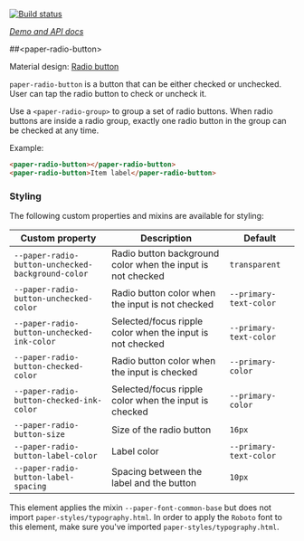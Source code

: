 
<!---

This README is automatically generated from the comments in these files:
paper-radio-button.html

Edit those files, and our readme bot will duplicate them over here!
Edit this file, and the bot will squash your changes :)

The bot does some handling of markdown. Please file a bug if it does the wrong
thing! https://github.com/PolymerLabs/tedium/issues

-->

[![Build status](https://travis-ci.org/PolymerElements/paper-radio-button.svg?branch=master)](https://travis-ci.org/PolymerElements/paper-radio-button)

_[Demo and API docs](https://elements.polymer-project.org/elements/paper-radio-button)_


##&lt;paper-radio-button&gt;

Material design: [Radio button](https://www.google.com/design/spec/components/selection-controls.html#selection-controls-radio-button)

`paper-radio-button` is a button that can be either checked or unchecked.
User can tap the radio button to check or uncheck it.

Use a `<paper-radio-group>` to group a set of radio buttons.  When radio buttons
are inside a radio group, exactly one radio button in the group can be checked
at any time.

Example:

```html
<paper-radio-button></paper-radio-button>
<paper-radio-button>Item label</paper-radio-button>
```

### Styling

The following custom properties and mixins are available for styling:

| Custom property | Description | Default |
| --- | --- | --- |
| `--paper-radio-button-unchecked-background-color` | Radio button background color when the input is not checked | `transparent` |
| `--paper-radio-button-unchecked-color` | Radio button color when the input is not checked | `--primary-text-color` |
| `--paper-radio-button-unchecked-ink-color` | Selected/focus ripple color when the input is not checked | `--primary-text-color` |
| `--paper-radio-button-checked-color` | Radio button color when the input is checked | `--primary-color` |
| `--paper-radio-button-checked-ink-color` | Selected/focus ripple color when the input is checked | `--primary-color` |
| `--paper-radio-button-size` | Size of the radio button | `16px` |
| `--paper-radio-button-label-color` | Label color | `--primary-text-color` |
| `--paper-radio-button-label-spacing` | Spacing between the label and the button | `10px` |

This element applies the mixin `--paper-font-common-base` but does not import `paper-styles/typography.html`.
In order to apply the `Roboto` font to this element, make sure you've imported `paper-styles/typography.html`.


